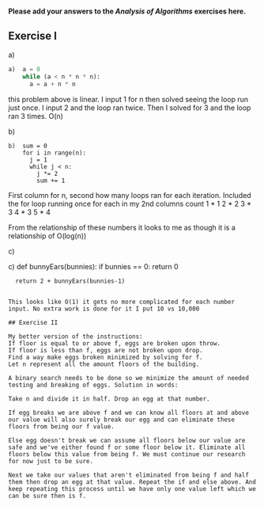 #### Please add your answers to the ***Analysis of  Algorithms*** exercises here.

## Exercise I

a)

```python
a)  a = 0
    while (a < n * n * n):
      a = a + n * n
```
this problem above is linear. I input 1 for n then solved seeing the loop run just once. I input 2 and the loop ran twice. Then I solved for 3 and the loop ran 3 times. O(n)


b)

```
b)  sum = 0
    for i in range(n):
      j = 1
      while j < n:
        j *= 2
        sum += 1
```
First column for n, second how many loops ran for each iteration. Included the for loop running once for each in my 2nd columns count
1 * 1
2 * 2
3 * 3
4 * 3
5 * 4

From the relationship of these numbers it looks to me as though it is a relationship of O(log(n))


c)

c)  def bunnyEars(bunnies):
      if bunnies == 0:
        return 0

      return 2 + bunnyEars(bunnies-1)
```

This looks like O(1) it gets no more complicated for each number input. No extra work is done for it I put 10 vs 10,000

## Exercise II

My better version of the instructions:
If floor is equal to or above f, eggs are broken upon throw.
If floor is less than f, eggs are not broken upon drop.
Find a way make eggs broken minimized by solving for f.
Let n represent all the amount floors of the building.

A binary search needs to be done so we minimize the amount of needed testing and breaking of eggs. Solution in words:

Take n and divide it in half. Drop an egg at that number. 

If egg breaks we are above f and we can know all floors at and above our value will also surely break our egg and can eliminate these floors from being our f value.

Else egg doesn't break we can assume all floors below our value are safe and we've either found f or some floor below it. Eliminate all floors below this value from being f. We must continue our research for now just to be sure.

Next we take our values that aren't eliminated from being f and half them then drop an egg at that value. Repeat the if and else above. And keep repeating this process until we have only one value left which we can be sure then is f.
